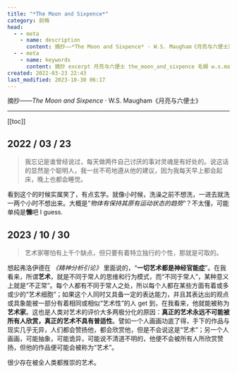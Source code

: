```yaml
---
title: "*The Moon and Sixpence*"
category: 前脩
head:
  - - meta
    - name: description
      content: 摘抄——*The Moon and Sixpence* · W.S. Maugham《月亮与六便士》
  - - meta
    - name: keywords
      content: 摘抄 excerpt 月亮与六便士 the_moon_and_sixpence 毛姆 w.s.maugham
created: 2022-03-23 22:43
last_modified: 2023-10-30 06:17
---
```


摘抄——_The Moon and Sixpence_ · W.S. Maugham《月亮与六便士》

---

[[toc]]

## 2022 / 03 / 23

> 我忘记是谁曾经说过，每天做两件自己讨厌的事对灵魂是有好处的。说这话的显然是个聪明人，我一丝不苟地遵从他的建议，因为我每天早上都会起床，晚上也都会睡觉。

看到这个的时候实属笑了，有点玄学。就像小时候，洗澡之前不想洗，一进去就洗一两个小时不想出来。大概是“_物体有保持其原有运动状态的趋势_”？不太懂，可能单纯是**懒**吧 I guess.

## 2023 / 10 / 30

> 艺术家哪怕有上千个缺点，但只要有着特立独行的个性，那就是可取的。

想起弗洛伊德在 _《精神分析引论》_ 里面说的，“**一切艺术都是神经官能症**”。在我看来，所谓**艺术**，就是不同于常人的思维和行为模式，而“不同于常人”，某种意义上就是“不正常”。每个人都有不同于常人之处，所以每个人都在某些方面有着或多或少的“艺术细胞”；如果这个人同时又具备一定的表达能力，并且其表达出的观点或具象能被一部分有着相同或相似“艺术性”的人 get 到，在我看来，他就能被称为**艺术家**。这也是人类对艺术的评价大多两极分化的原因：**真正的艺术永远不可能被所有人欣赏，真正的艺术不具有普适性**。譬如一个人画画功底了得，手下的作品与现实几乎无异，人们都会赞扬他，都会欣赏他，但是不会说这是“艺术”；另一个人画画，可能抽象，可能诡异，可能说不清道不明的，他便不会被所有人所欣赏赞扬，但他的作品便可能会被称为“艺术”。

很少存在被全人类都推崇的艺术。
